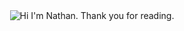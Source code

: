 <div align="center">
	<img src="https://raw.githubusercontent.com/ntmathis/svgs/main/My%20Icon%202.svg" alt="Hi I'm Nathan. Thank you for reading.">
</div>

